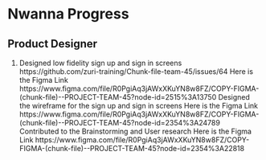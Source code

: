 <h1> Nwanna Progress</h1>
<h2> Product Designer</h2>
<ol>
  <li> Designed low fidelity sign up and sign in screens https://github.com/zuri-training/Chunk-file-team-45/issues/64
    Here is the Figma Link https://www.figma.com/file/R0PgiAq3jAWxXKuYN8w8FZ/COPY-FIGMA-(chunk-file)--PROJECT-TEAM-45?node-id=2515%3A13750
    Designed the wireframe for the sign up and sign in screens 
    Here is the Figma Link https://www.figma.com/file/R0PgiAq3jAWxXKuYN8w8FZ/COPY-FIGMA-(chunk-file)--PROJECT-TEAM-45?node-id=2354%3A24789
    Contributed to the Brainstorming and User research 
    Here is the Figma Link https://www.figma.com/file/R0PgiAq3jAWxXKuYN8w8FZ/COPY-FIGMA-(chunk-file)--PROJECT-TEAM-45?node-id=2354%3A22818 </li>
